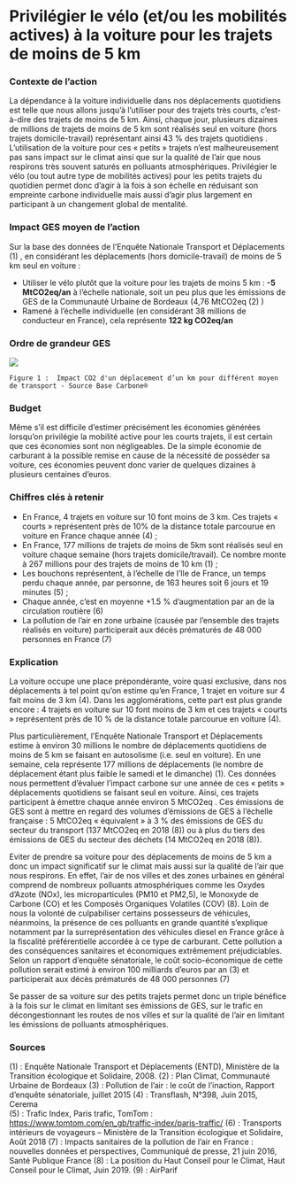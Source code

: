 # Privilégier le vélo (et/ou les mobilités actives) à la voiture pour les trajets de moins de 5 km

### Contexte de l’action
La dépendance à la voiture individuelle dans nos déplacements quotidiens est telle que nous allons jusqu’à l’utiliser pour des trajets très courts, c’est-à-dire des trajets de moins de 5 km. Ainsi, chaque jour, plusieurs dizaines de millions de trajets de moins de 5 km sont réalisés seul en voiture (hors trajets domicile-travail) représentant ainsi 43 % des trajets quotidiens . L’utilisation de la voiture pour ces « petits » trajets n’est malheureusement pas sans impact sur le climat ainsi que sur la qualité de l’air que nous respirons très souvent saturés en polluants atmosphériques. Privilégier le vélo (ou tout autre type de mobilités actives) pour les petits trajets du quotidien permet donc d’agir à la fois à son échelle en réduisant son empreinte carbone individuelle mais aussi d’agir plus largement en participant à un changement global de mentalité. 

### Impact GES moyen de l’action
Sur la base des données de l’Enquête Nationale Transport et Déplacements (1)  , en considérant les déplacements (hors domicile-travail) de moins de 5 km seul en voiture :
- Utiliser le vélo plutôt que la voiture pour les trajets de moins 5 km :  **-5 MtCO2eq/an** à l’échelle nationale, soit un peu plus que les émissions de GES de la Communauté Urbaine de Bordeaux (4,76 MtCO2eq (2) )
- Ramené à l’échelle individuelle (en considérant 38 millions de conducteur en France), cela représente **122 kg CO2eq/an** 

### Ordre de grandeur GES 
 
![](https://www.associationbilancarbone.fr/wp-content/uploads/2020/12/velo-voiture-5km-fig1.jpg) 
 
```Figure 1 :  Impact CO2 d'un déplacement d’un km pour différent moyen de transport - Source Base Carbone®```

### Budget
Même s’il est difficile d’estimer précisément les économies générées lorsqu’on privilégie la mobilité active pour les courts trajets, il est certain que ces économies sont non négligeables. De la simple économie de carburant à la possible remise en cause de la nécessité de posséder sa voiture, ces économies peuvent donc varier de quelques dizaines à plusieurs centaines d’euros.

### Chiffres clés à retenir
- En France, 4 trajets en voiture sur 10 font moins de 3 km. Ces trajets « courts » représentent près de 10% de la distance totale parcourue en voiture en France chaque année (4) ;
- En France, 177 millions de trajets de moins de 5km sont réalisés seul en voiture chaque semaine (hors trajets domicile/travail). Ce nombre monte à 267 millions pour des trajets de moins de 10 km (1) ;
- Les bouchons représentent, à l’échelle de l’Ile de France, un temps perdu chaque année, par personne, de 163 heures soit 6 jours et 19 minutes (5) ;
- Chaque année, c’est en moyenne +1.5 % d’augmentation par an de la circulation routière (6)
- La pollution de l’air en zone urbaine (causée par l’ensemble des trajets réalisés en voiture) participerait aux décès prématurés de 48 000 personnes en France (7) 

### Explication
La voiture occupe une place prépondérante, voire quasi exclusive, dans nos déplacements à tel point qu’on estime qu’en France, 1 trajet en voiture sur 4 fait moins de 3 km (4). Dans les agglomérations, cette part est plus grande encore : 4 trajets en voiture sur 10 font moins de 3 km et ces trajets « courts » représentent près de 10 % de la distance totale parcourue en voiture (4).

Plus particulièrement, l’Enquête Nationale Transport et Déplacements estime à environ 30 millions le nombre de déplacements quotidiens de moins de 5 km se faisant en autosolisme (i.e. seul en voiture). En une semaine, cela représente 177 millions de déplacements (le nombre de déplacement étant plus faible le samedi et le dimanche) (1). Ces données nous permettent d’évaluer l’impact carbone sur une année de ces « petits » déplacements quotidiens se faisant seul en voiture. Ainsi, ces trajets participent à émettre chaque année environ 5 MtCO2eq . Ces émissions de GES sont à mettre en regard des volumes d’émissions de GES à l’échelle française : 5 MtCO2eq « équivalent » à 3 % des émissions de GES du secteur du transport (137 MtCO2eq en 2018 (8)) ou à plus du tiers des émissions de GES du secteur des déchets (14 MtCO2eq en 2018 (8)).

Eviter de prendre sa voiture pour des déplacements de moins de 5 km a donc un impact significatif sur le climat mais aussi sur la qualité de l’air que nous respirons. En effet, l’air de nos villes et des zones urbaines en général comprend de nombreux polluants atmosphériques comme les Oxydes d’Azote (NOx), les microparticules (PM10 et PM2,5), le Monoxyde de Carbone (CO) et les Composés Organiques Volatiles (COV) (8). Loin de nous la volonté de culpabiliser certains possesseurs de véhicules, néanmoins, la présence de ces polluants en grande quantité s’explique notamment par la surreprésentation des véhicules diesel en France grâce à la fiscalité préférentielle accordée à ce type de carburant. Cette pollution a des conséquences sanitaires et économiques extrêmement préjudiciables. Selon un rapport d’enquête sénatoriale, le coût socio-économique de cette pollution serait estimé à environ 100 milliards d’euros par an (3) et participerait aux décès prématurés de 48 000 personnes (7)

Se passer de sa voiture sur des petits trajets permet donc un triple bénéfice à la fois sur le climat en limitant ses émissions de GES, sur le trafic en décongestionnant les routes de nos villes et sur la qualité de l’air en limitant les émissions de polluants atmosphériques.  

### Sources
(1) : Enquête Nationale Transport et Déplacements (ENTD), Ministère de la Transition écologique et Solidaire, 2008.
(2) : Plan Climat, Communauté Urbaine de Bordeaux
(3) : Pollution de l’air : le coût de l’inaction, Rapport d’enquête sénatoriale, juillet 2015
(4) : Transflash, N°398, Juin 2015, Cerema  
(5) : Trafic Index, Paris trafic, TomTom : https://www.tomtom.com/en_gb/traffic-index/paris-traffic/
(6) : Transports intérieurs de voyageurs – Ministère de la Transition écologique et Solidaire, Août 2018
(7) : Impacts sanitaires de la pollution de l’air en France : nouvelles données et perspectives, Communiqué de presse, 21 juin 2016, Santé Publique France 
(8) : La position du Haut Conseil pour le Climat, Haut Conseil pour le Climat, Juin 2019.
(9) : AirParif

